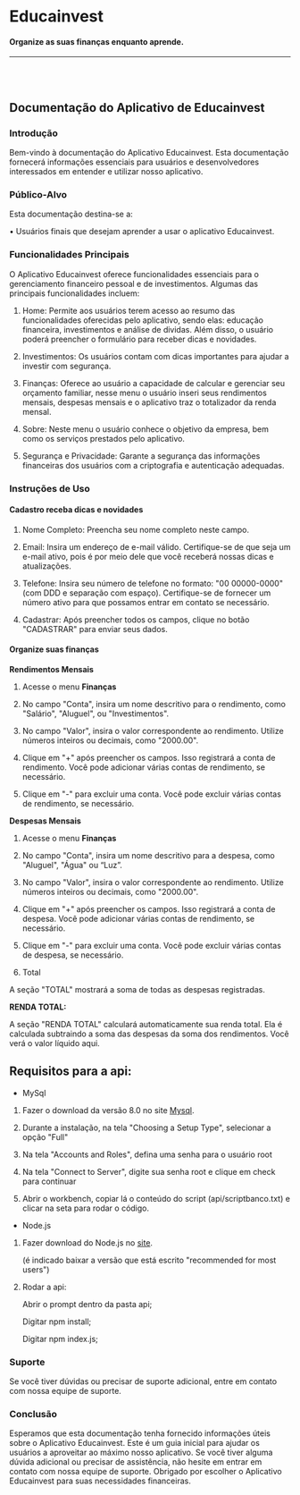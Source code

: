 # __Educainvest__
#### Organize as suas finanças enquanto aprende.
---
<br>
<br>

## Documentação do Aplicativo de Educainvest

### Introdução

Bem-vindo à documentação do Aplicativo Educainvest. Esta documentação fornecerá informações essenciais para usuários e desenvolvedores interessados em entender e utilizar nosso aplicativo.

### Público-Alvo

Esta documentação destina-se a:

•	Usuários finais que desejam aprender a usar o aplicativo Educainvest.

### Funcionalidades Principais

O Aplicativo Educainvest oferece funcionalidades essenciais para o gerenciamento financeiro pessoal e de investimentos. Algumas das principais funcionalidades incluem:

1.	Home: Permite aos usuários terem acesso ao resumo das funcionalidades oferecidas pelo aplicativo, sendo elas: educação financeira, investimentos e análise de dividas. Além disso, o usuário poderá preencher o formulário para receber dicas e novidades.

2.	Investimentos: Os usuários contam com dicas importantes para ajudar a investir com segurança.

3.	Finanças: Oferece ao usuário a capacidade de calcular e gerenciar seu orçamento familiar, nesse menu o usuário inseri seus rendimentos mensais, despesas mensais e o aplicativo traz o totalizador da renda mensal.

4.	Sobre: Neste menu o usuário conhece o objetivo da empresa, bem como os serviços prestados pelo aplicativo.

5.	Segurança e Privacidade: Garante a segurança das informações financeiras dos usuários com a criptografia e autenticação adequadas.

### Instruções de Uso

#### Cadastro receba dicas e novidades

1.	Nome Completo: Preencha seu nome completo neste campo. 

2.	Email: Insira um endereço de e-mail válido. Certifique-se de que seja um e-mail ativo, pois é por meio dele que você receberá nossas dicas e atualizações.

3.	Telefone: Insira seu número de telefone no formato: "00 00000-0000" (com DDD e separação com espaço). Certifique-se de fornecer um número ativo para que possamos entrar em contato se necessário.

4.	Cadastrar: Após preencher todos os campos, clique no botão "CADASTRAR" para enviar seus dados.

#### Organize suas finanças

__Rendimentos Mensais__

1. Acesse o menu __Finanças__

2.	No campo "Conta", insira um nome descritivo para o rendimento, como "Salário", "Aluguel", ou "Investimentos".

3.	No campo "Valor", insira o valor correspondente ao rendimento. Utilize números inteiros ou decimais, como "2000.00".

4.	Clique em "+" após preencher os campos. Isso registrará a conta de rendimento. Você pode adicionar várias contas de rendimento, se necessário.

5.	Clique em "-" para excluir uma conta. Você pode excluir várias contas de rendimento, se necessário.

__Despesas Mensais__

1. Acesse o menu __Finanças__

2.	No campo "Conta", insira um nome descritivo para a despesa, como "Aluguel", "Água" ou “Luz”.

3.	No campo "Valor", insira o valor correspondente ao rendimento. Utilize números inteiros ou decimais, como "2000.00".

4.	Clique em "+" após preencher os campos. Isso registrará a conta de despesa. Você pode adicionar várias contas de rendimento, se necessário.

5.	Clique em "-" para excluir uma conta. Você pode excluir várias contas de despesa, se necessário.

6.	Total

A seção "TOTAL" mostrará a soma de todas as despesas registradas.

__RENDA TOTAL:__

A seção "RENDA TOTAL" calculará automaticamente sua renda total. Ela é calculada subtraindo a soma das despesas da soma dos rendimentos. Você verá o valor líquido aqui.

## Requisitos para a api:

* MySql

1. Fazer o download da versão 8.0 no site [Mysql](https://dev.mysql.com/downloads/windows/installer/8.0.html).

2. Durante a instalação, na tela "Choosing a Setup Type", selecionar a opção "Full"

3. Na tela "Accounts and Roles", defina uma senha para o usuário root

4. Na tela "Connect to Server", digite sua senha root e clique em check para continuar

5. Abrir o workbench, copiar lá o conteúdo do script (api/scriptbanco.txt) e clicar na seta para rodar o código.


* Node.js
1. Fazer download do Node.js no [site](https://nodejs.org/en). 

   (é indicado baixar a versão que está escrito "recommended for most users")

2. Rodar a api:

   Abrir o prompt dentro da pasta api;

   Digitar npm install;

   Digitar npm index.js;


### Suporte

Se você tiver dúvidas ou precisar de suporte adicional, entre em contato com nossa equipe de suporte.

### Conclusão

Esperamos que esta documentação tenha fornecido informações úteis sobre o Aplicativo Educainvest. Este é um guia inicial para ajudar os usuários a aproveitar ao máximo nosso aplicativo. Se você tiver alguma dúvida adicional ou precisar de assistência, não hesite em entrar em contato com nossa equipe de suporte. Obrigado por escolher o Aplicativo Educainvest para suas necessidades financeiras.
